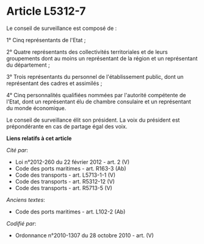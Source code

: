 # Article L5312-7

Le conseil de surveillance est composé de :

1° Cinq représentants de l'Etat ;

2° Quatre représentants des collectivités territoriales et de leurs groupements dont au moins un représentant de la région et
un représentant du département ;

3° Trois représentants du personnel de l'établissement public, dont un représentant des cadres et assimilés ;

4° Cinq personnalités qualifiées nommées par l'autorité compétente de l'Etat, dont un représentant élu de chambre consulaire
et un représentant du monde économique.

Le conseil de surveillance élit son président. La voix du président est prépondérante en cas de partage égal des voix.

**Liens relatifs à cet article**

_Cité par_:

  - Loi n°2012-260 du 22 février 2012 - art. 2 (V)
  - Code des ports maritimes - art. R163-3 (Ab)
  - Code des transports - art. L5713-1-1 (V)
  - Code des transports - art. R5312-12 (V)
  - Code des transports - art. R5713-5 (V)

_Anciens textes_:

  - Code des ports maritimes - art. L102-2 (Ab)

_Codifié par_:

  - Ordonnance n°2010-1307 du 28 octobre 2010 - art. (V)
